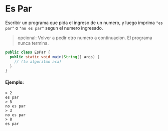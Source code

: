 Es Par
======

Escribir un programa que pida el ingreso de un numero, y luego
imprima `"es par"` o `"no es par"` segun el numero ingresado.

> opcional: Volver a pedir otro numero a continuacion. El programa nunca termina.

```java
public class EsPar {
  public static void main(String[] args) {
    // (tu algoritmo aca)
  }
}
```

#### Ejemplo:

```
> 2
es par
> 5
no es par
> 3
no es par
> 8
es par
```
